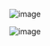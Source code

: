 ![image](https://github.com/Chaiyapa/03376836-OOP-2566-Lab-09/assets/144195729/3464307c-5114-4c60-850d-6fdca8e226e5)

![image](https://github.com/Chaiyapa/03376836-OOP-2566-Lab-09/assets/144195729/baff379c-35d5-4e8f-a32b-ecee0ded82bb)

